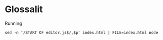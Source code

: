 # Glossalit

Running

```shell
sed -n '/START OF editor.js$/,$p' index.html | FILE=index.html node
```
